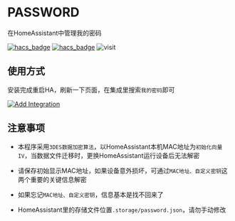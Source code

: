 # PASSWORD

在HomeAssistant中管理我的密码

[![hacs_badge](https://img.shields.io/badge/Home-Assistant-%23049cdb)](https://www.home-assistant.io/)
[![hacs_badge](https://img.shields.io/badge/HACS-Custom-41BDF5.svg)](https://github.com/hacs/integration)
![visit](https://visitor-badge.laobi.icu/badge?page_id=shaonianzhentan.password&left_text=visit)

## 使用方式

安装完成重启HA，刷新一下页面，在集成里搜索`我的密码`即可

[![Add Integration](https://my.home-assistant.io/badges/config_flow_start.svg)](https://my.home-assistant.io/redirect/config_flow_start?domain=password)

## 注意事项

- 本程序采用`3DES数据加密算法`，以HomeAssistant本机MAC地址为`初始化向量IV`，当数据文件迁移时，更换HomeAssistant运行设备后无法解密

- 请保存初始显示MAC地址，如果设备意外损坏，可通过`MAC地址、自定义密钥`这两个重要的关键信息解密

- 如果忘记`MAC地址、自定义密钥`，信息基本是找不回来了

- HomeAssistant里的存储文件位置`.storage/password.json`，请勿手动修改